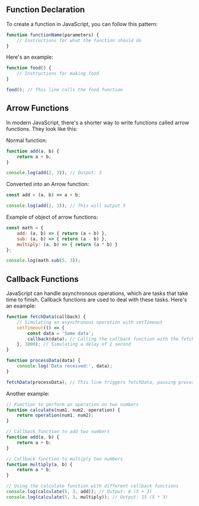 ## Function Declaration
To create a function in JavaScript, you can follow this pattern:

```javascript
function functionName(parameters) {
    // Instructions for what the function should do
}
```
Here's an example:

```javascript
function food() {
    // Instructions for making food
}

food(); // This line calls the food function
```
## Arrow Functions
In modern JavaScript, there's a shorter way to write functions called arrow functions. They look like this:

Normal function:
```javascript
function add(a, b) {
    return a + b;
}

console.log(add(2, 3)); // Output: 5
```
Converted into an Arrow function:

```javascript
const add = (a, b) => a + b;

console.log(add(2, 3)); // This will output 5
```

Example of object of arrow functions:
```javascript
const math = {
    add: (a, b) => { return (a + b) },
    sub: (a, b) => { return (a - b) },
    multiply: (a, b) => { return (a * b) }
};

console.log(math.sub(5, 3));
```

## Callback Functions
JavaScript can handle asynchronous operations, which are tasks that take time to finish. Callback functions are used to deal with these tasks. Here's an example:

```javascript
function fetchData(callback) {
    // Simulating an asynchronous operation with setTimeout
    setTimeout(() => {
        const data = 'Some data';
        callback(data); // Calling the callback function with the fetched data
    }, 1000); // Simulating a delay of 1 second
}

function processData(data) {
    console.log('Data received:', data);
}

fetchData(processData); // This line triggers fetchData, passing processData as a callback function
```

Another example:
```javascript
// Function to perform an operation on two numbers
function calculate(num1, num2, operation) {
    return operation(num1, num2);
}

// Callback function to add two numbers
function add(a, b) {
    return a + b;
}

// Callback function to multiply two numbers
function multiply(a, b) {
    return a * b;
}

// Using the calculate function with different callback functions
console.log(calculate(5, 3, add)); // Output: 8 (5 + 3)
console.log(calculate(5, 3, multiply)); // Output: 15 (5 * 3)
```





